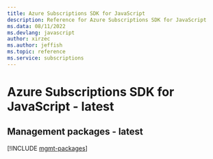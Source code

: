 ```yaml
---
title: Azure Subscriptions SDK for JavaScript
description: Reference for Azure Subscriptions SDK for JavaScript
ms.data: 08/11/2022
ms.devlang: javascript
author: xirzec
ms.author: jeffish
ms.topic: reference
ms.service: subscriptions
---
```

# Azure Subscriptions SDK for JavaScript - latest

## Management packages - latest
[!INCLUDE [mgmt-packages](subscriptions-mgmt-index.md)]